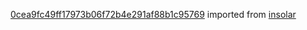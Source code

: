 [0cea9fc49ff17973b06f72b4e291af88b1c95769](https://github.com/insolar/insolar/commit/0cea9fc49ff17973b06f72b4e291af88b1c95769) imported from [insolar](https://github.com/insolar/insolar)
